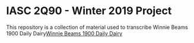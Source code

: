 
# IASC 2Q90 - Winter 2019 Project


This repository is a collection of material used to transcribe Winnie Beams 1900 Daily Dairy[Winnie Beams 1900 Daily Dairy](https://dr.library.brocku.ca/handle/10464/7282)  
